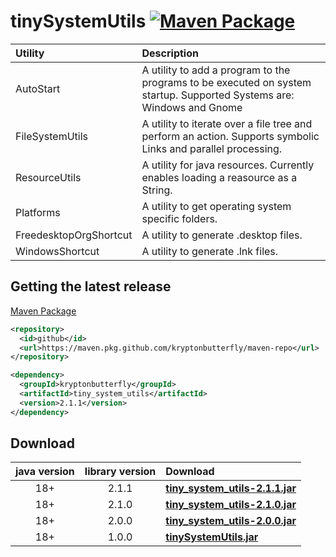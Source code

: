 # tinySystemUtils [![Maven Package](https://github.com/kryptonbutterfly/tinySystemUtils/actions/workflows/maven-publish.yml/badge.svg)](https://github.com/kryptonbutterfly/tinySystemUtils/actions/workflows/maven-publish.yml)

Utility                | Description
:--------------------- | :----------
AutoStart              | A utility to add a program to the programs to be executed on system startup. Supported Systems are: Windows and Gnome
FileSystemUtils        | A utility to iterate over a file tree and perform an action. Supports symbolic Links and parallel processing.
ResourceUtils          | A utility for java resources. Currently enables loading a reasource as a String.
Platforms              | A utility to get operating system specific folders.
FreedesktopOrgShortcut | A utility to generate .desktop files.
WindowsShortcut        | A utility to generate .lnk files.

## Getting the latest release

<a href="https://github.com/kryptonbutterfly/maven-repo/packages/2044864">Maven Package</a>

```xml
<repository>
  <id>github</id>
  <url>https://maven.pkg.github.com/kryptonbutterfly/maven-repo</url>
</repository>
```

```xml
<dependency>
  <groupId>kryptonbutterfly</groupId>
  <artifactId>tiny_system_utils</artifactId>
  <version>2.1.1</version>
</dependency>
```

## Download

java version | library version | Download
:----------: | :-------------: | :-------
18+          | 2.1.1           | [**tiny_system_utils-2.1.1.jar**](https://github.com/kryptonbutterfly/tinySystemUtils/releases/download/v2.1.1/tiny_system_utils-2.1.1.jar)
18+          | 2.1.0           | [**tiny_system_utils-2.1.0.jar**](https://github.com/kryptonbutterfly/tinySystemUtils/releases/download/v2.1.0/tiny_system_utils-2.1.0.jar)
18+          | 2.0.0           | [**tiny_system_utils-2.0.0.jar**](https://github-registry-files.githubusercontent.com/731108692/6b699680-b668-11ee-9f32-74252eb864bc?X-Amz-Algorithm=AWS4-HMAC-SHA256&X-Amz-Credential=AKIAVCODYLSA53PQK4ZA%2F20240119%2Fus-east-1%2Fs3%2Faws4_request&X-Amz-Date=20240119T001712Z&X-Amz-Expires=300&X-Amz-Signature=1cfe2fab6cf6e85df8ac424ad18331919c551ff25a290708e40a213ab095ff05&X-Amz-SignedHeaders=host&actor_id=0&key_id=0&repo_id=731108692&response-content-disposition=filename%3Dtiny_system_utils-2.0.0.jar&response-content-type=application%2Foctet-stream)
18+          | 1.0.0           | [**tinySystemUtils.jar**](https://github.com/kryptonbutterfly/tinySystemUtils/releases/download/1.0.0/tinySystemUtils.jar)
